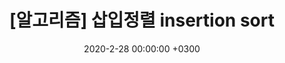 ---
layout: post
title: "[알고리즘] 삽입정렬 insertion sort"
date: 2020-2-28 00:00:00 +0300
comments: true
img: JWT.jpeg
visible: 0
description: 삽입정렬?
categories: algoritm
tags: [algorithm]
---